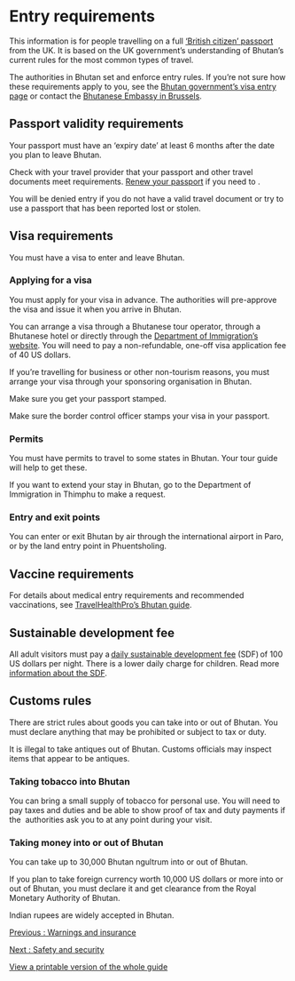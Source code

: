 # Entry requirements

This information is for people travelling on a full [‘British citizen’ passport](https://www.gov.uk/types-of-british-nationality) from the UK. It is based on the UK government’s understanding of Bhutan’s current rules for the most common types of travel.

The authorities in Bhutan set and enforce entry rules. If you’re not sure how these requirements apply to you, see the [Bhutan government’s visa entry page](https://bhutan.travel/visa) or contact the [Bhutanese Embassy in Brussels](https://www.mfa.gov.bt/rbebrussels/ambassador/).

## Passport validity requirements

Your passport must have an ‘expiry date’ at least 6 months after the date you plan to leave Bhutan.

Check with your travel provider that your passport and other travel documents meet requirements. [Renew your passport](https://www.gov.uk/renew-adult-passport/renew) if you need to .

You will be denied entry if you do not have a valid travel document or try to use a passport that has been reported lost or stolen.

## Visa requirements

You must have a visa to enter and leave Bhutan.

### Applying for a visa

You must apply for your visa in advance. The authorities will pre-approve the visa and issue it when you arrive in Bhutan.

You can arrange a visa through a Bhutanese tour operator, through a Bhutanese hotel or directly through the [Department of Immigration’s website](https://visit.doi.gov.bt/). You will need to pay a non-refundable, one-off visa application fee of 40 US dollars.

If you’re travelling for business or other non-tourism reasons, you must arrange your visa through your sponsoring organisation in Bhutan.

Make sure you get your passport stamped.

Make sure the border control officer stamps your visa in your passport.

### Permits

You must have permits to travel to some states in Bhutan. Your tour guide will help to get these.

If you want to extend your stay in Bhutan, go to the Department of Immigration in Thimphu to make a request.

### Entry and exit points

You can enter or exit Bhutan by air through the international airport in Paro, or by the land entry point in Phuentsholing.

## Vaccine requirements

For details about medical entry requirements and recommended vaccinations, see [TravelHealthPro’s Bhutan guide](https://travelhealthpro.org.uk/country/29/bhutan).

## Sustainable development fee

All adult visitors must pay a [daily sustainable development fee](https://bhutan.travel/visa) (SDF) of 100 US dollars per night. There is a lower daily charge for children. Read more [information about the SDF](https://bhutan.travel/visa).

## Customs rules

There are strict rules about goods you can take into or out of Bhutan. You must declare anything that may be prohibited or subject to tax or duty.

It is illegal to take antiques out of Bhutan. Customs officials may inspect items that appear to be antiques.

### Taking tobacco into Bhutan

You can bring a small supply of tobacco for personal use. You will need to pay taxes and duties and be able to show proof of tax and duty payments if the  authorities ask you to at any point during your visit.

### Taking money into or out of Bhutan

You can take up to 30,000 Bhutan ngultrum into or out of Bhutan.

If you plan to take foreign currency worth 10,000 US dollars or more into or out of Bhutan, you must declare it and get clearance from the Royal Monetary Authority of Bhutan.

Indian rupees are widely accepted in Bhutan.

[Previous
:
Warnings and insurance](/foreign-travel-advice/bhutan)

[Next
:
Safety and security](/foreign-travel-advice/bhutan/safety-and-security)

[View a printable version of the whole guide](/foreign-travel-advice/bhutan/print)